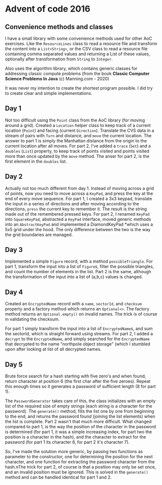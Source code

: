 # Advent of code 2016

## Convenience methods and classes
I have a small library with some convenience methods used for other AoC exercises. Like the ```ResourceLines``` class 
to read a resource file and transform the content into a ```List<String>```, or the CSV class to read a resource 
file containing comma separated values and returning a List of these values, optionally after transformation from 
```String``` to ```Integer```.

Also uses the algorithm library, which contains generic classes for addressing classic compute problems (from the book 
**Classic Computer Science Problems In Java** (c) Manning.com - 2020) 

It was never my intention to create the shortest program possible. I did try to create clear and simple implementations.

## Day 1
Not too difficult using the ```Point``` class from the AoC library (for moving around a grid). Created a ```Location``` 
helper class to keep track of a current location (```Point```) and facing (current ```Direction```). Translate the CVS 
data in a stream of pairs with ```Turn``` and distance, and ```move``` the current location.
The answer to part 1 is simply the Manhattan distance from the origin to the current location after all moves.
For part 2, I've added a ```trace``` (```Set```) and a ```doubles``` (```List```) property, to keep track of points 
visited and points visited more than once updated by the ```move``` method. The anser for part 2, is the first element 
in the ```doubles``` list.

## Day 2
Actually not too much different from day 1. Instead of moving across a grid of points, now you need to move across a
```KeyPad```, and press the key at the end of every move sequence. For part 1, I created a 3x3 keypad, translate the
input in a series of directions and after moving according to the directions, ```press``` the current key to 
remember it. The result is the string made out of the remembered pressed keys.
For part 2, I renamed ```KeyPad``` into ```SquareKeyPad```, abstracted a ```KeyPad``` interface, moved generic methods
into an ```AbstractKeyPad``` and implemented a DiamondKeyPad *which uses a 5x5 grid under the hood. The only
difference between the two is the way the grid boundaries are managed.

## Day 3
Implemented a simple ```Figure``` record, with a method ```possibleTriangle```. For part 1, transform the input
into a list of ```Figure```s, filter the possible triangles, and count the number of elements in the list.
Part 2 is the same, although the transformation of the input into a list of (a,b,c) values is changed.

## Day 4
Created an ```EncryptedName``` record with a ```name```, ```sectorId```, and ```checksum``` property and a factory
method which returns an ```Optional<>```. The factory method returns an ```Optional.empty()``` on invalid names. The 
trick is of course in validating the checksum.

For part 1 simply transform the input into a list of ```EncryptedName```s, and sum the sectorId, which is straight 
forward using streams. For part 2, I added a ```decrypt``` to the ```EncryptedName```, and simply searched for the
```EncryptedName``` that decrypted to the name "northpole object storage" (which I stumbled upon after looking at list 
of all decrypted names.

## Day 5
Brute force search for a hash starting with five zero's and when found, return character at position 6 (the first 
char after the five zeroes). Repeat this enough times so it generates a password of sufficient length (8 for part 1). 

The ```PasswordGenerator``` takes care of this, the class initializes with an empty list of the required size of
empty strings (each string is a character for the password). The ```generate()``` method, fills the list one by one
from beginning to the end, and returns the password found (joining the list elements) when the list is complete.
Part 2 wasn't that much more difficult. What changed compared to part 1, is the way the position of the character
in the password is determined (for part 1, it was a simple increasing index, for part two the position is a character 
in the hash), and the character to extract for the password (for part 1 its character 6, for part 2 it's character 7).

So, I've made the solution more generic, by passing two functions as parameter to the constructor, one for determining
the position for the next character, and one function for extracting the password character from the hash.nThe trick
for part 2, of course is that a position may only be set once, and an invalid position must be ignored. This is solved
in the ```generate()``` method and can be handled identical for part 1 and 2.

